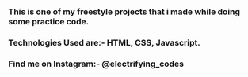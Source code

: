 ### This is one of my freestyle projects that i made while doing some practice code.

### Technologies Used are:- HTML, CSS, Javascript.

### Find me on Instagram:- @electrifying_codes
